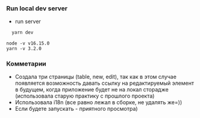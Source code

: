 ### Run local dev server
- run server
```bash
  yarn dev
```
```
node -v v16.15.0
yarn -v 3.2.0
```
### Комметарии
- Создала три страницы (table, new, edit), так как в этом случае появляется возможность давать ссылку на редактируемый элемент в будущем, когда приложение будет не на локал сторадже (использовала старую практику с прошлого проекта)
- Использовала i18n (все равно лежал в сборке, не удалять же=))
- Если будете запускать - приятного просмотра)
